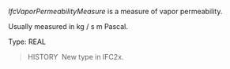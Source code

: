_IfcVaporPermeabilityMeasure_ is a measure of vapor permeability.

Usually measured in kg / s m Pascal.

Type: REAL

> HISTORY&nbsp; New type in IFC2x.